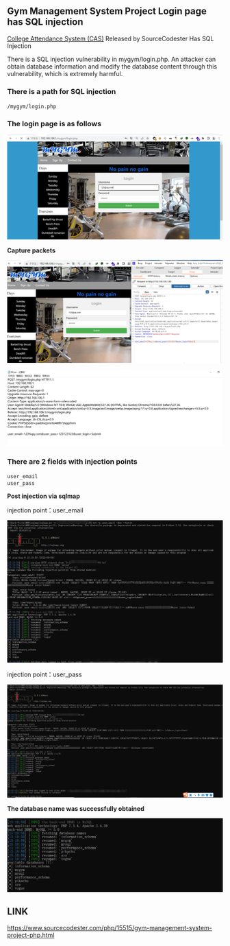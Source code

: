 ## Gym Management System Project Login page has SQL injection

[College Attendance System (CAS)](https://www.sourcecodester.com/visual-basic-net/15538/college-attendance-system-cas.html) Released by SourceCodester Has SQL Injection

There is a SQL injection vulnerability in mygym/login.php. An attacker can obtain database information and modify the database content through this vulnerability, which is extremely harmful.

### There is a path for SQL injection

```
/mygym/login.php
```

### The login page is as follows

![image-20220808160137805](Gym%20Management%20System%20Project%20-%20SQL%20injection.assets/image-20220808160137805.png)

**Capture packets**

![image-20220808160315151](Gym%20Management%20System%20Project%20-%20SQL%20injection.assets/image-20220808160315151.png)





![image-20220808155830024](Gym%20Management%20System%20Project%20-%20SQL%20injection.assets/image-20220808155830024.png)



### There are 2 fields with injection points

```
user_email
user_pass
```



**Post injection via sqlmap**

injection point：user_email

![image-20220808154609073](Gym%20Management%20System%20Project%20-%20SQL%20injection.assets/image-20220808154609073.png)

injection point：user_pass

![image-20220808161031620](Gym%20Management%20System%20Project%20-%20SQL%20injection.assets/image-20220808161031620.png)



**The database name was successfully obtained**

![image-20220808154124749](Gym%20Management%20System%20Project%20-%20SQL%20injection.assets/image-20220808154124749.png)



## LINK

https://www.sourcecodester.com/php/15515/gym-management-system-project-php.html